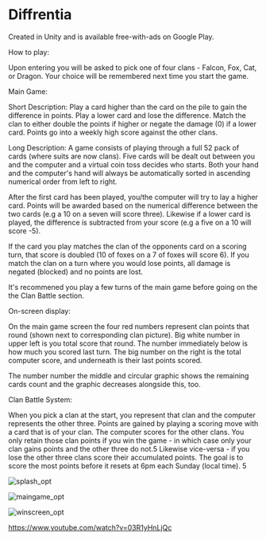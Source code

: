 # Diffrentia

Created in Unity and is available free-with-ads on Google Play.

How to play:

Upon entering you will be asked to pick one of four clans - Falcon, Fox, Cat, or Dragon.
Your choice will be remembered next time you start the game.


Main Game:

Short Description: 
Play a card higher than the card on the pile to gain the difference in points. Play a lower card and lose the difference. 
Match the clan to either double the points if higher or negate the damage (0) if a lower card.
Points go into a weekly high score against the other clans.

Long Description:
A game consists of playing through a full 52 pack of cards (where suits are now clans).
Five cards will be dealt out between you and the computer and a virtual coin toss decides who starts.
Both your hand and the computer's hand will always be automatically sorted in ascending numerical order from left to right.

After the first card has been played, you/the computer will try to lay a higher card.
Points will be awarded based on the numerical difference between the two cards (e.g a 10 on a seven will score three).
Likewise if a lower card is played, the difference is subtracted from your score (e.g a five on a 10 will score -5).

If the card you play matches the clan of the opponents card on a scoring turn, that score is doubled (10 of foxes on a 7 of foxes will score 6).
If you match the clan on a turn where you would lose points, all damage is negated (blocked) and no points are lost.

It's recommened you play a few turns of the main game before going on the the Clan Battle section.


On-screen display:

On the main game screen the four red numbers represent clan points that round (shown next to corresponding clan picture).
Big white number in upper left is you total score that round.
The number immediately below is how much you scored last turn.
The big number on the right is the total computer score, and underneath is their last points scored.

The number number the middle and circular graphic shows the remaining cards count and the graphic decreases alongside this, too.


Clan Battle System:

When you pick a clan at the start, you represent that clan and the computer represents the other three.
Points are gained by playing a scoring move with a card that is of your clan. 
The computer scores for the other clans.
You only retain those clan points if you win the game - in which case only your clan gains points and the other three do not.5
Likewise vice-versa - if you lose the other three clans score their accumulated points.
The goal is to score the most points before it resets at 6pm each Sunday (local time).
5


![splash_opt](https://github.com/Dragonshifty/Diffrentia/assets/91226933/93efd85c-c8b1-40d2-85fc-574a93e1f873)

![maingame_opt](https://github.com/Dragonshifty/Diffrentia/assets/91226933/6efce931-d57c-40ea-9823-fa31f27eb776)

![winscreen_opt](https://github.com/Dragonshifty/Diffrentia/assets/91226933/0452a9d1-76b7-4316-bdf8-7e8a77a82646)

https://www.youtube.com/watch?v=03R1yHnLjQc








